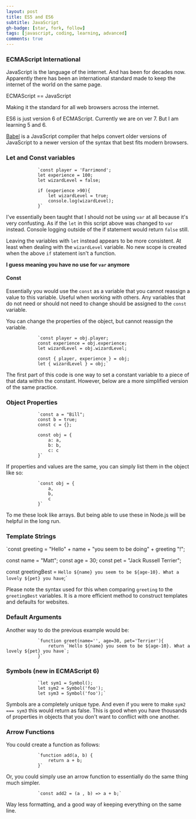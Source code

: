 ```yaml
---
layout: post
title: ES5 and ES6
subtitle: JavaScript
gh-badge: [star, fork, follow]
tags: [javascript, coding, learning, advanced]
comments: true
---
```


### ECMAScript International

JavaScript is the language of the internet. And has been for decades now. Apparently there has been an international standard made to keep the internet of the world on the same page.

ECMAScript == JavaScript

Making it the standard for all web browsers across the internet.

ES6 is just version 6 of ECMAScript. Currently we are on ver 7. But I am learning 5 and 6.

[Babel](https://babeljs.io/) is a JavaScript compiler that helps convert older versions of JavaScript to a newer version of the syntax that best fits modern browsers.

### Let and Const variables

                `const player = 'Farrimond';
                let experience = 100;
                let wizardLevel = false;
                
                if (experience >90){
                    let wizardLevel = true;
                    console.log(wizardLevel);
                }`

I've essentially been taught that I should not be using `var` at all because it's very confusting. As if the `let` in this script above was changed to `var` instead. Console logging outside of the if statement would return `false` still.

Leaving the variables with `let` instead appears to be more consistent. At least when dealing with the `wizardLevel` variable. No new scope is created when the above `if` statement isn't a function.

**I guess meaning you have no use for `var` anymore**

#### Const

Essentially you would use the `const` as a variable that you cannot reassign a value to this variable. Useful when working with others. Any variables that do not need or should not need to change should be assigned to the `const` variable.

You can change the properties of the object, but cannot reassign the variable.

                `const player = obj.player;
                const experience = obj.experience;
                let wizardLevel = obj.wizardLevel;
                
                const { player, experience } = obj;
                let { wizardLevel } = obj;`

The first part of this code is one way to set a constant variable to a piece of that data within the constant. However, below are a more simplified version of the same practice.

### Object Properties

                `const a = "Bill";
                const b = true;
                const c = {};
                
                const obj = {
                    a: a,
                    b: b,
                    c: c
                }`

If properties and values are the same, you can simply list them in the object like so:

                `const obj = {
                    a,
                    b,
                    c
                }`

To me these look like arrays. But being able to use these in Node.js will be helpful in the long run.

### Template Strings

`const greeting = "Hello" + name + "you seem to be doing" + greeting "!";

const name = "Matt";
const age = 30;
const pet = "Jack Russell Terrier";

const greetingBest = `Hello ${name} you seem to be ${age-10}. What a lovely ${pet} you have`;`

Please note the syntax used for this when comparing `greeting` to the `greetingBest` variables. It is a more efficient method to construct templates and defaults for websites.

### Default Arguments

Another way to do the previous example would be:

                `function greet(name='', age=30, pet='Terrier'){
                    return `Hello ${name} you seem to be ${age-10}. What a lovely ${pet} you have`;
                }`

### Symbols (new in ECMAScript 6)

                `let sym1 = Symbol();
                let sym2 = Symbol('foo');
                let sym3 = Symbol('foo');`

Symbols are a completely unique type. And even if you were to make `sym2 === sym3` this would return as false. This is good when you have thousands of properties in objects that you don't want to conflict with one another.

### Arrow Functions

You could create a function as follows:

                `function add(a, b) {
                    return a + b;
                }`

Or, you could simply use an arrow function to essentially do the same thing much simpler.

                `const add2 = (a , b) => a + b;`

Way less formatting, and a good way of keeping everything on the same line.
